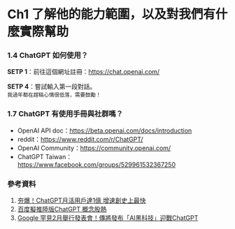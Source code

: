 # Ch1 了解他的能力範圍，以及對我們有什麼實際幫助

### 1.4	ChatGPT 如何使用？

**SETP 1**：前往這個網址註冊：https://chat.openai.com/  

**SETP 4**：嘗試輸入第一段對話。  
`我過年都在趕稿心情很低落，需要鼓勵！`

### 1.7	ChatGPT 有使用手冊與社群嗎？

- OpenAI API doc：https://beta.openai.com/docs/introduction
- reddit：https://www.reddit.com/r/ChatGPT/
- OpenAI Community：https://community.openai.com/
- ChatGPT Taiwan：https://www.facebook.com/groups/529961532367250

### 參考資料

1. [夯爆！ChatGPT月活用戶達1億 增速創史上最快](https://tw.news.yahoo.com/夯爆-chatgpt月活用戶達1億-增速創史上最快-044842639.html)
2. [百度擬推陸版ChatGPT 概念股熱](https://ctee.com.tw/news/china/800638.html)
3. [Google 罕見2月舉行發表會！傳將發布「AI黑科技」迎戰ChatGPT](https://3c.ltn.com.tw/news/52128)